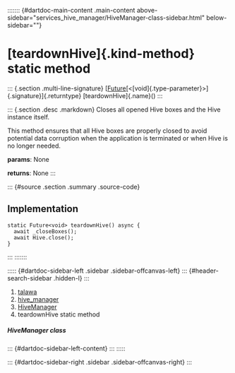 ::::::: {#dartdoc-main-content .main-content above-sidebar="services_hive_manager/HiveManager-class-sidebar.html" below-sidebar=""}
<div>

# [teardownHive]{.kind-method} static method

</div>

::: {.section .multi-line-signature}
[[Future](https://api.flutter.dev/flutter/dart-core/Future-class.html)[\<[void]{.type-parameter}\>]{.signature}]{.returntype}
[teardownHive]{.name}()
:::

::: {.section .desc .markdown}
Closes all opened Hive boxes and the Hive instance itself.

This method ensures that all Hive boxes are properly closed to avoid
potential data corruption when the application is terminated or when
Hive is no longer needed.

**params**: None

**returns**: None
:::

::: {#source .section .summary .source-code}
## Implementation

``` language-dart
static Future<void> teardownHive() async {
  await _closeBoxes();
  await Hive.close();
}
```
:::
:::::::

::::: {#dartdoc-sidebar-left .sidebar .sidebar-offcanvas-left}
::: {#header-search-sidebar .hidden-l}
:::

1.  [talawa](../../index.html)
2.  [hive_manager](../../services_hive_manager/)
3.  [HiveManager](../../services_hive_manager/HiveManager-class.html)
4.  teardownHive static method

##### HiveManager class

::: {#dartdoc-sidebar-left-content}
:::
:::::

::: {#dartdoc-sidebar-right .sidebar .sidebar-offcanvas-right}
:::
